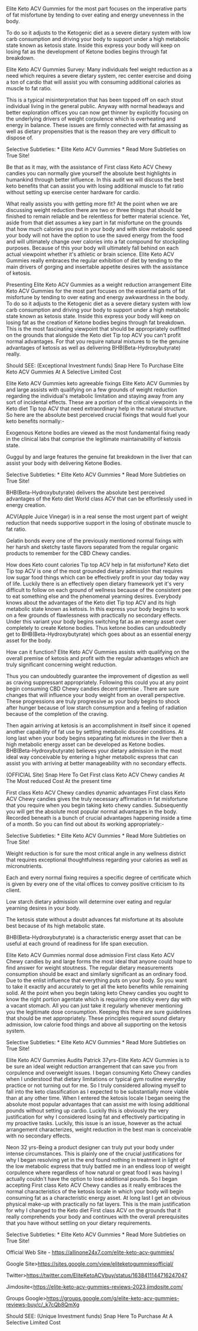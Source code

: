 Elite Keto ACV Gummies for the most part focuses on the imperative parts  of fat misfortune by tending to over eating and energy unevenness in the body.

To do so it adjusts to the Ketogenic diet as a severe dietary system with low carb consumption and driving your body to support under a high metabolic state known as ketosis state. Inside this express your body will keep on losing fat as the development of Ketone bodies begins through fat breakdown.

Elite Keto ACV Gummies Survey: Many individuals feel weight reduction as a need which requires a severe dietary system, rec center exercise and doing a ton of cardio that will assist you with consuming additional calories as muscle to fat ratio.

This is a typical misinterpretation that has been topped off on each stout individual living in the general public. Anyway with normal headways and better exploration offices you can now get thinner by explicitly focusing on the underlying drivers of weight corpulence which is overheating and energy in balance. These issues are firmly connected with fat amassing as well as dietary propensities that is the reason they are very difficult to dispose of.

Selective Subtleties: * Elite Keto ACV Gummies * Read More Subtleties on True Site!


Be that as it may, with the assistance of First class Keto ACV Chewy candies you can normally give yourself the absolute best highlights in humankind through better influence. In this audit we will discuss the best keto benefits that can assist you with losing additional muscle to fat ratio without setting up exercise center hardware for cardio. 


What really assists you with getting more fit?
At the point when we are discussing weight reduction there are two or three things that should be finished to remain reliable and be relentless for better material science. Yet, aside from that diet assumes a key part in fat misfortune on the grounds that how much calories you put in your body and with slow metabolic speed your body will not have the option to use the saved energy from the food and will ultimately change over calories into a fat compound for stockpiling purposes. Because of this your body will ultimately fall behind on each actual viewpoint whether it's athletic or brain science. Elite Keto ACV Gummies really embraces the regular exhibition of diet by tending to the main drivers of gorging and insertable appetite desires with the assistance of ketosis.

Presenting Elite Keto ACV Gummies as a weight reduction arrangement
Elite Keto ACV Gummies for the most part focuses on the essential parts of fat misfortune by tending to over eating and energy awkwardness in the body. To do so it adjusts to the Ketogenic diet as a severe dietary system with low carb consumption and driving your body to support under a high metabolic state known as ketosis state. Inside this express your body will keep on losing fat as the creation of Ketone bodies begins through fat breakdown. This is the most fascinating viewpoint that should be appropriately outfitted on the grounds that alongside the Keto diet Tip top ACV you can't profit normal advantages. For that you require natural mixtures to tie the genuine advantages of ketosis as well as delivering BHB(Beta-Hydroxybutyrate) really.

Should SEE: (Exceptional Investment funds) Snap Here To Purchase Elite Keto ACV Gummies At A Selective Limited Cost

Elite Keto ACV Gummies keto agreeable fixings
Elite Keto ACV Gummies by and large assists with qualifying on a few grounds of weight reduction regarding the individual's metabolic limitation and staying away from any sort of incidental effects. These are a portion of the critical viewpoints in the Keto diet Tip top ACV that need extraordinary help in the natural structure. So here are the absolute best perceived crucial fixings that would fuel your keto benefits normally:-

Exogenous Ketone bodies are viewed as the most fundamental fixing ready in the clinical labs that comprise the legitimate maintainability of ketosis state.

Guggul by and large features the genuine fat breakdown in the liver that can assist your body with delivering Ketone Bodies.

Selective Subtleties: * Elite Keto ACV Gummies * Read More Subtleties on True Site!


BHB(Beta-Hydroxybutyrate) delivers the absolute best perceived advantages of the Keto diet World class ACV that can be effortlessly used in energy creation.

ACV(Apple Juice Vinegar) is in a real sense the most urgent part of weight reduction that needs supportive support in the losing of obstinate muscle to fat ratio.

Gelatin bonds every one of the previously mentioned normal fixings with her harsh and sketchy taste flavors separated from the regular organic products to remember for the CBD Chewy candies.

How does Keto count calories Tip top ACV help in fat misfortune?
Keto diet Tip top ACV is one of the most grounded dietary admission that requires low sugar food things which can be effectively profit in your day today way of life. Luckily there is an effectively open dietary framework yet it's very difficult to follow on each ground of wellness because of the consistent pee to eat something else and the phenomenal yearning desires. Everybody knows about the advantages of the Keto diet Tip top ACV and its high metabolic state known as ketosis. In this express your body begins to work on a few grounds of flawlessness with practically no secondary effects. Under this variant your body begins switching fat as an energy asset over completely to create Ketone bodies. Thus ketone bodies can undoubtedly get to BHB(Beta-Hydroxybutyrate) which goes about as an essential energy asset for the body.

How can it function?
Elite Keto ACV Gummies assists with qualifying on the overall premise of ketosis and profit with the regular advantages which are truly significant concerning weight reduction.

Thus you can undoubtedly guarantee the improvement of digestion as well as craving suppressant appropriately. Following this could you at any point begin consuming CBD Chewy candies decent premise . There are sure changes that will influence your body weight from an overall perspective. These progressions are truly progressive as your body begins to shock after hunger because of low starch consumption and a feeling of radiation because of the completion of the craving.

Then again arriving at ketosis is an accomplishment in itself since it opened another capability of fat use by settling metabolic disorder conditions. At long last when your body begins separating fat mixtures in the liver then a high metabolic energy asset can be developed as Ketone bodies. BHB(Beta-Hydroxybutyrate) believes your dietary admission in the most ideal way conceivable by entering a higher metabolic express that can assist you with arriving at better manageability with no secondary effects.


(OFFICIAL Site) Snap Here To Get First class Keto ACV Chewy candies At The Most reduced Cost At the present time


First class Keto ACV Chewy candies dynamic advantages
First class Keto ACV Chewy candies gives the truly necessary affirmation in fat misfortune that you require when you begin taking keto chewy candies. Subsequently you will get the absolute most popular normal advantages in the body. Recorded beneath is a bunch of crucial advantages happening inside a time of a month. So you can find out about its working appropriately:-

Selective Subtleties: * Elite Keto ACV Gummies * Read More Subtleties on True Site!


Weight reduction is for sure the most critical angle in any wellness district that requires exceptional thoughtfulness regarding your calories as well as micronutrients.

Each and every normal fixing requires a specific degree of certificate which is given by every one of the vital offices to convey positive criticism to its client.

Low starch dietary admission will determine over eating and regular yearning desires in your body.

The ketosis state without a doubt advances fat misfortune at its absolute best because of its high metabolic state.

BHB(Beta-Hydroxybutyrate) is a characteristic energy asset that can be useful at each ground of readiness for life span execution.

Elite Keto ACV Gummies normal dose admission
First class Keto ACV Chewy candies by and large forms the most ideal that anyone could hope to find answer for weight stoutness. The regular dietary measurements consumption should be exact and similarly significant as an ordinary food. Due to the enlist influence that everything puts on your body. So you want to take it exactly and accurately to get all the keto benefits while remaining solid. At the point when you begin taking keto Chewy candies you ought to know the right portion agentate which is requiring one sticky every day with a vacant stomach. All you can just take it regularly whenever mentioning you the legitimate dose consumption. Keeping this there are sure guidelines that should be met appropriately. These principles required sound dietary admission, low calorie food things and above all supporting on the ketosis system.

Selective Subtleties: * Elite Keto ACV Gummies * Read More Subtleties on True Site!


Elite Keto ACV Gummies Audits
Patrick 37yrs-Elite Keto ACV Gummies is to be sure an ideal weight reduction arrangement that can save you from corpulence and overweight issues. I began consuming Keto Chewy candies when I understood that dietary limitations or typical gym routine everyday practice or not turning out for me. So I truly considered allowing myself to fall into the keto classification as I expected to be substantially more viable than at any other time. When I entered the ketosis locale I began seeing the absolute most popular advantages that can assist me with losing additional pounds without setting up cardio. Luckily this is obviously the very justification for why I considered losing fat and effectively participating in my proactive tasks. Luckily, this issue is an issue, however as the actual arrangement characterizes, weight reduction in the best man is conceivable with no secondary effects.

Neon 32 yrs-Being a product designer can truly put your body under intense circumstances. This is plainly one of the crucial justifications for why I began resolving yet in the end found nothing in treatment in light of the low metabolic express that truly battled me in an endless loop of weight corpulence where regardless of how natural or great food I was having I actually couldn't have the option to lose additional pounds. So I began accepting First class Keto ACV Chewy candies as it really embraces the normal characteristics of the ketosis locale in which your body will begin consuming fat as a characteristic energy asset. At long last I get an obvious physical make-up with practically no fat layers. This is the main justification for why I changed to the Keto diet First class ACV on the grounds that it really comprehends your body and continues with the overall prerequisites that you have without settling on your dietary requirements.


Selective Subtleties: * Elite Keto ACV Gummies * Read More Subtleties on True Site!

	 	

Official Web Site - https://allinone24x7.com/elite-keto-acv-gummies/

Google Site>https://sites.google.com/view/eliteketogummiesofficial/

Twitter>https://twitter.com/EliteKetoACVbuy/status/1638411144716247047


Jimdosite<https://elite-keto-acv-gummies-reviews-2023.jimdosite.com/

Groups Google>https://groups.google.com/g/elite-keto-acv-gummies-reviews-buy/c/_k7cQb8QmXg


Should SEE: (Unique Investment funds) Snap Here To Purchase At A Selective Limited Cost 
